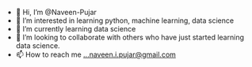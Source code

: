 - 👋 Hi, I’m @Naveen-Pujar
- 👀 I’m interested in learning python, machine learning, data science
- 🌱 I’m currently learning data science
- 💞️ I’m looking to collaborate with others who have just started learning data science.
- 📫 How to reach me ...naveen.i.pujar@gmail.com

<!---
Naveen-Pujar/Naveen-Pujar is a ✨ special ✨ repository because its `README.md` (this file) appears on your GitHub profile.
You can click the Preview link to take a look at your changes.
--->
